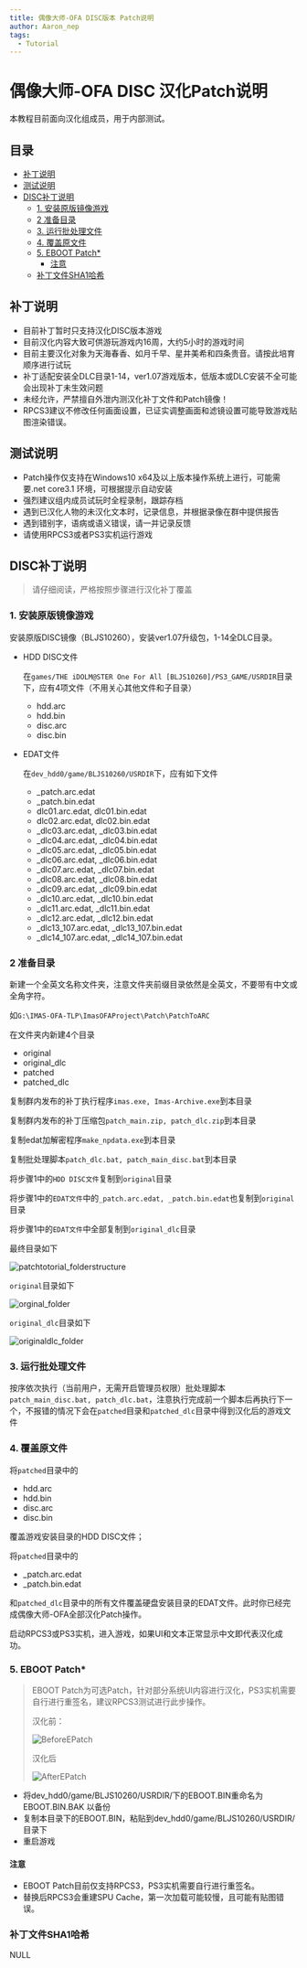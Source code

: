 ```yaml
---
title: 偶像大师-OFA DISC版本 Patch说明
author: Aaron_nep
tags:
  - Tutorial
---
```


# 偶像大师-OFA DISC 汉化Patch说明

本教程目前面向汉化组成员，用于内部测试。

## 目录
- [补丁说明](#%E8%A1%A5%E4%B8%81%E8%AF%B4%E6%98%8E)
- [测试说明](#%E6%B5%8B%E8%AF%95%E8%AF%B4%E6%98%8E)
- [DISC补丁说明](#disc%E8%A1%A5%E4%B8%81%E8%AF%B4%E6%98%8E)
  - [1. 安装原版镜像游戏](#1-%E5%AE%89%E8%A3%85%E5%8E%9F%E7%89%88%E9%95%9C%E5%83%8F%E6%B8%B8%E6%88%8F)
  - [2 准备目录](#2-%E5%87%86%E5%A4%87%E7%9B%AE%E5%BD%95)
  - [3. 运行批处理文件](#3-%E8%BF%90%E8%A1%8C%E6%89%B9%E5%A4%84%E7%90%86%E6%96%87%E4%BB%B6)
  - [4. 覆盖原文件](#4-%E8%A6%86%E7%9B%96%E5%8E%9F%E6%96%87%E4%BB%B6)
  - [5. EBOOT Patch*](#5-eboot-patch)
    - [注意](#%E6%B3%A8%E6%84%8F)
  - [补丁文件SHA1哈希](#%E8%A1%A5%E4%B8%81%E6%96%87%E4%BB%B6sha1%E5%93%88%E5%B8%8C)



## 补丁说明

- 目前补丁暂时只支持汉化DISC版本游戏
- 目前汉化内容大致可供游玩游戏内16周，大约5小时的游戏时间
- 目前主要汉化对象为天海春香、如月千早、星井美希和四条贵音。请按此培育顺序进行试玩
- 补丁适配安装全DLC目录1-14，ver1.07游戏版本，低版本或DLC安装不全可能会出现补丁未生效问题
- 未经允许，严禁擅自外泄内测汉化补丁文件和Patch镜像！
- RPCS3建议不修改任何画面设置，已证实调整画面和滤镜设置可能导致游戏贴图渲染错误。

## 测试说明

- Patch操作仅支持在Windows10 x64及以上版本操作系统上进行，可能需要.net core3.1 环境，可根据提示自动安装
- 强烈建议组内成员试玩时全程录制，跟踪存档
- 遇到已汉化人物的未汉化文本时，记录信息，并根据录像在群中提供报告
- 遇到错别字，语病或语义错误，请一并记录反馈
- 请使用RPCS3或者PS3实机运行游戏


## DISC补丁说明

> 请仔细阅读，严格按照步骤进行汉化补丁覆盖

### 1. 安装原版镜像游戏

安装原版DISC镜像（BLJS10260），安装ver1.07升级包，1-14全DLC目录。

- HDD DISC文件

  在`games/THE iDOLM@STER One For All [BLJS10260]/PS3_GAME/USRDIR`目录下，应有4项文件（不用关心其他文件和子目录）

  - hdd.arc
  - hdd.bin
  - disc.arc
  - disc.bin

- EDAT文件

  在`dev_hdd0/game/BLJS10260/USRDIR`下，应有如下文件

  - _patch.arc.edat
  - _patch.bin.edat
  - dlc01.arc.edat, dlc01.bin.edat
  - dlc02.arc.edat, dlc02.bin.edat
  - _dlc03.arc.edat, _dlc03.bin.edat
  - _dlc04.arc.edat, _dlc04.bin.edat
  - _dlc05.arc.edat, _dlc05.bin.edat
  - _dlc06.arc.edat, _dlc06.bin.edat
  - _dlc07.arc.edat, _dlc07.bin.edat
  - _dlc08.arc.edat, _dlc08.bin.edat
  - _dlc09.arc.edat, _dlc09.bin.edat
  - _dlc10.arc.edat, _dlc10.bin.edat
  - _dlc11.arc.edat, _dlc11.bin.edat
  - _dlc12.arc.edat, _dlc12.bin.edat
  - _dlc13_107.arc.edat, _dlc13_107.bin.edat
  - _dlc14_107.arc.edat, _dlc14_107.bin.edat

### 2 准备目录

新建一个全英文名称文件夹，注意文件夹前缀目录依然是全英文，不要带有中文或全角字符。

如`G:\IMAS-OFA-TLP\ImasOFAProject\Patch\PatchToARC`

在文件夹内新建4个目录

- original
- original_dlc
- patched
- patched_dlc

复制群内发布的补丁执行程序`imas.exe, Imas-Archive.exe`到本目录

复制群内发布的补丁压缩包`patch_main.zip, patch_dlc.zip`到本目录

复制edat加解密程序`make_npdata.exe`到本目录

复制批处理脚本`patch_dlc.bat, patch_main_disc.bat`到本目录

将步骤1中的`HDD DISC文件`复制到`original`目录

将步骤1中的`EDAT文件`中的`_patch.arc.edat, _patch.bin.edat`也复制到`original`目录

将步骤1中的`EDAT文件`中全部复制到`original_dlc`目录

 

最终目录如下

![patchtotorial_folderstructure](/images/patchtotorial_folderstructure.jpg)

   

`original`目录如下

![orginal_folder](/images/orginal_folder.jpg)

 

`original_dlc`目录如下

![originaldlc_folder](/images/originaldlc_folder.jpg)

### 3. 运行批处理文件

按序依次执行（当前用户，无需开启管理员权限）批处理脚本`patch_main_disc.bat, patch_dlc.bat`，注意执行完成前一个脚本后再执行下一个，不报错的情况下会在`patched`目录和`patched_dlc`目录中得到汉化后的游戏文件



### 4. 覆盖原文件

将`patched`目录中的

- hdd.arc
- hdd.bin
- disc.arc
- disc.bin

覆盖游戏安装目录的HDD DISC文件；

将`patched`目录中的

- _patch.arc.edat
- _patch.bin.edat

和`patched_dlc`目录中的所有文件覆盖硬盘安装目录的EDAT文件。此时你已经完成偶像大师-OFA全部汉化Patch操作。

启动RPCS3或PS3实机，进入游戏，如果UI和文本正常显示中文即代表汉化成功。

### 5. EBOOT Patch*

> EBOOT Patch为可选Patch，针对部分系统UI内容进行汉化，PS3实机需要自行进行重签名，建议RPCS3测试进行此步操作。
>
> 汉化前：
>
> ![BeforeEPatch](/images/BeforeEPatch.jpg)
>
> 汉化后
>
> ![AfterEPatch](/images/AfterEPatch.jpg)

- 将dev_hdd0/game/BLJS10260/USRDIR/下的EBOOT.BIN重命名为EBOOT.BIN.BAK 以备份
- 复制本目录下的EBOOT.BIN，粘贴到dev_hdd0/game/BLJS10260/USRDIR/目录下
- 重启游戏

#### 注意

- EBOOT Patch目前仅支持RPCS3，PS3实机需要自行进行重签名。
- 替换后RPCS3会重建SPU Cache，第一次加载可能较慢，且可能有贴图错误。



### 补丁文件SHA1哈希

NULL

